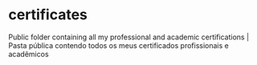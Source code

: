 # certificates
Public folder containing all my professional and academic certifications | Pasta pública contendo todos os meus certificados profissionais e acadêmicos
